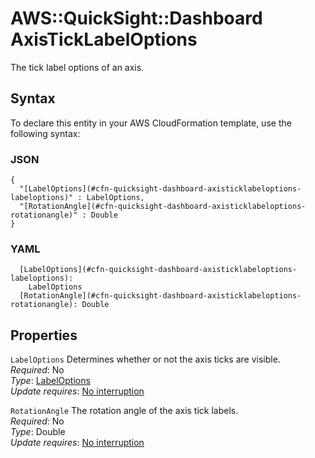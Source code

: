# AWS::QuickSight::Dashboard AxisTickLabelOptions<a name="aws-properties-quicksight-dashboard-axisticklabeloptions"></a>

The tick label options of an axis\.

## Syntax<a name="aws-properties-quicksight-dashboard-axisticklabeloptions-syntax"></a>

To declare this entity in your AWS CloudFormation template, use the following syntax:

### JSON<a name="aws-properties-quicksight-dashboard-axisticklabeloptions-syntax.json"></a>

```
{
  "[LabelOptions](#cfn-quicksight-dashboard-axisticklabeloptions-labeloptions)" : LabelOptions,
  "[RotationAngle](#cfn-quicksight-dashboard-axisticklabeloptions-rotationangle)" : Double
}
```

### YAML<a name="aws-properties-quicksight-dashboard-axisticklabeloptions-syntax.yaml"></a>

```
  [LabelOptions](#cfn-quicksight-dashboard-axisticklabeloptions-labeloptions): 
    LabelOptions
  [RotationAngle](#cfn-quicksight-dashboard-axisticklabeloptions-rotationangle): Double
```

## Properties<a name="aws-properties-quicksight-dashboard-axisticklabeloptions-properties"></a>

`LabelOptions`  <a name="cfn-quicksight-dashboard-axisticklabeloptions-labeloptions"></a>
Determines whether or not the axis ticks are visible\.  
*Required*: No  
*Type*: [LabelOptions](aws-properties-quicksight-dashboard-labeloptions.md)  
*Update requires*: [No interruption](https://docs.aws.amazon.com/AWSCloudFormation/latest/UserGuide/using-cfn-updating-stacks-update-behaviors.html#update-no-interrupt)

`RotationAngle`  <a name="cfn-quicksight-dashboard-axisticklabeloptions-rotationangle"></a>
The rotation angle of the axis tick labels\.  
*Required*: No  
*Type*: Double  
*Update requires*: [No interruption](https://docs.aws.amazon.com/AWSCloudFormation/latest/UserGuide/using-cfn-updating-stacks-update-behaviors.html#update-no-interrupt)